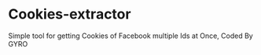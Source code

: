 # Cookies-extractor
Simple tool for getting Cookies of Facebook multiple Ids at Once, Coded By GYRO
